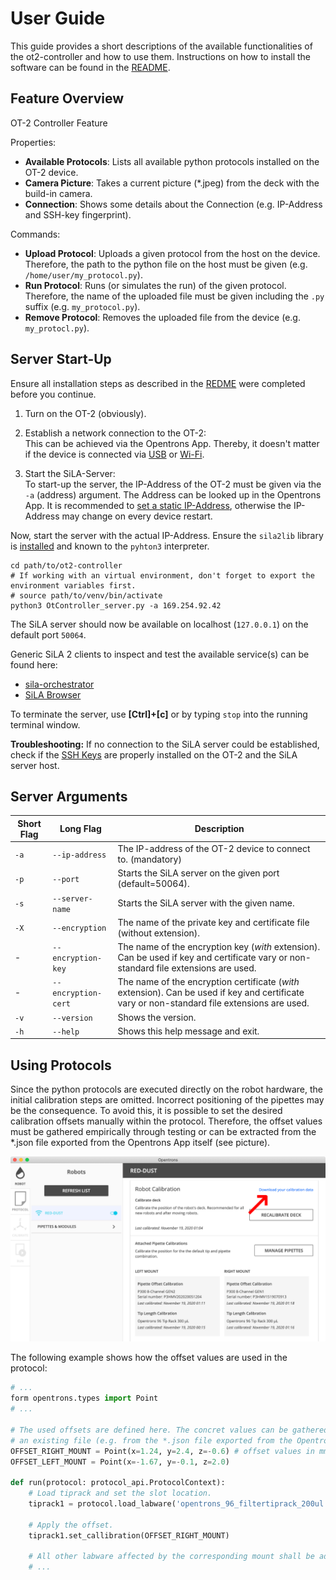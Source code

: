 # User Guide

This guide provides a short descriptions of the available functionalities of the ot2-controller and how to use them. Instructions on how to install the software can be found in the [README](../README.md).


## Feature Overview

OT-2 Controller Feature  

Properties:
- **Available Protocols**: Lists all available python protocols installed on the OT-2 device.
- **Camera Picture**: Takes a current picture (*.jpeg) from the deck with the build-in camera.
- **Connection**: Shows some details about the Connection (e.g. IP-Address and  SSH-key fingerprint).
  
Commands:
- **Upload Protocol**: Uploads a given protocol from the host on the device. Therefore, the path to the python file on the host must be given (e.g. `/home/user/my_protocol.py`).
- **Run Protocol**: Runs (or simulates the run) of the given protocol. Therefore, the name of the uploaded file must be given including the `.py` suffix (e.g. `my_protocol.py`).
- **Remove Protocol**: Removes the uploaded file from the device (e.g. `my_protocl.py`).


## Server Start-Up

Ensure all installation steps as described in the [REDME](../README.md) were completed before you continue.

1. Turn on the OT-2 (obviously).  

2. Establish a network connection to the OT-2:  
This can be achieved via the Opentrons App. Thereby, it doesn't matter if the device is connected via [USB](https://support.opentrons.com/en/articles/2687586-get-started-connect-to-your-ot-2-over-usb) or [Wi-Fi](https://support.opentrons.com/en/articles/2687573-get-started-connect-to-your-ot-2-over-wi-fi-optional).

3. Start the SiLA-Server:  
To start-up the server, the IP-Address of the OT-2 must be given via the `-a` (address) argument. The Address can be looked up in the Opentrons App. It is recommended to [set a static IP-Address](https://support.opentrons.com/en/articles/2934336-manually-adding-a-robot-s-ip-address), otherwise the IP-Address may change on every device restart. 

Now, start the server with the actual IP-Address. Ensure the `sila2lib` library is [installed](https://gitlab.com/SiLA2/sila_python/-/tree/feature/silacodegenerator-0.3#installation) and known to the `pyhton3` interpreter.
```
cd path/to/ot2-controller
# If working with an virtual environment, don't forget to export the environment variables first.
# source path/to/venv/bin/activate
python3 OtController_server.py -a 169.254.92.42
```

The SiLA server should now be available on localhost (`127.0.0.1`) on the default port `50064`.

Generic SiLA 2 clients to inspect and test the available service(s) can be found here:
* [sila-orchestrator](https://github.com/FlorianBauer/sila-orchestrator)
* [SiLA Browser](https://unitelabs.ch/technology/plug-and-play/sila-browser/)

To terminate the server, use **[Ctrl]+[c]** or by typing `stop` into the running terminal window.

**Troubleshooting:**
If no connection to the SiLA server could be established, check if the [SSH Keys](https://support.opentrons.com/en/articles/3203681-setting-up-ssh-access-to-your-ot-2) are properly installed on the OT-2 and the SiLA server host.


## Server Arguments

| Short Flag | Long Flag  | Description             |
|------------|------------|-------------------------|
| `-a` | `--ip-address`   | The IP-address of the OT-2 device to connect to. (mandatory) |
| `-p` | `--port`         | Starts the SiLA server on the given port (default=50064). |
| `-s` | `--server-name`  | Starts the SiLA server with the given name. |
| `-X` | `--encryption`   | The name of the private key and certificate file (without extension). |
| - | `--encryption-key`  | The name of the encryption key (*with* extension). Can be used if key and certificate vary or non-standard file extensions are used. |
| - | `--encryption-cert` | The name of the encryption certificate (*with* extension). Can be used if key and certificate vary or non-standard file extensions are used. |
| `-v` | `--version`      | Shows the version. |
| `-h` | `--help`         | Shows this help message and exit. |


## Using Protocols

Since the python protocols are executed directly on the robot hardware, the initial calibration 
steps are omitted. Incorrect positioning of the pipettes may be the consequence. To avoid this, it is possible to set the
desired calibration offsets manually within the protocol. Therefore, the offset values must be gathered empirically through testing or can be
extracted from the *.json file exported from the Opentrons App itself (see picture).

![Export OT-2 calibration data](pics/ExportCalibration.png)

The following example shows how the offset values are used in the protocol:

```python
# ...
form opentrons.types import Point
# ...

# The used offsets are defined here. The concret values can be gathered manually or copied from
# an existing file (e.g. from the *.json file exported from the Opentrons App).
OFFSET_RIGHT_MOUNT = Point(x=1.24, y=2.4, z=-0.6) # offset values in mm
OFFSET_LEFT_MOUNT = Point(x=-1.67, y=-0.1, z=2.0)

def run(protocol: protocol_api.ProtocolContext):
    # Load tiprack and set the slot location.
    tiprack1 = protocol.load_labware('opentrons_96_filtertiprack_200ul', 1)

    # Apply the offset.
    tiprack1.set_callibration(OFFSET_RIGHT_MOUNT)  

    # All other labware affected by the corresponding mount shall be adjusted with `set_callibration` as well.
    # ...
```



